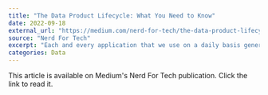 ```yaml
---
title: "The Data Product Lifecycle: What You Need to Know"
date: 2022-09-18
external_url: "https://medium.com/nerd-for-tech/the-data-product-lifecycle-what-you-need-to-know-2f1601f27a5b"
source: "Nerd For Tech"
excerpt: "Each and every application that we use on a daily basis generates a lot of data. This data, if utilized in a proper manner, can help a lot."
categories: Data
---
```


This article is available on Medium's Nerd For Tech publication. Click the link to read it. 